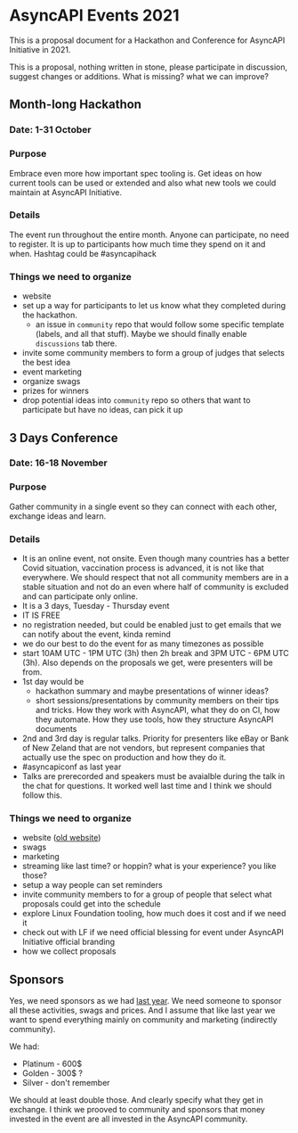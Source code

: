 # AsyncAPI Events 2021

This is a proposal document for a Hackathon and Conference for AsyncAPI Initiative in 2021.

This is a proposal, nothing written in stone, please participate in discussion, suggest changes or additions. What is missing? what we can improve?

## Month-long Hackathon

### Date: 1-31 October

### Purpose

Embrace even more how important spec tooling is. Get ideas on how current tools can be used or extended and also what new tools we could maintain at AsyncAPI Initiative. 

### Details

The event run throughout the entire month. Anyone can participate, no need to register. It is up to participants how much time they spend on it and when. Hashtag could be #asyncapihack

### Things we need to organize

- website
- set up a way for participants to let us know what they completed during the hackathon.
  - an issue in `community` repo that would follow some specific template (labels, and all that stuff). Maybe we should finally enable `discussions` tab there.
- invite some community members to form a group of judges that selects the best idea 
- event marketing
- organize swags
- prizes for winners
- drop potential ideas into `community` repo so others that want to participate but have no ideas, can pick it up


## 3 Days Conference

### Date: 16-18 November

### Purpose

Gather community in a single event so they can connect with each other, exchange ideas and learn.

### Details

- It is an online event, not onsite. Even though many countries has a better Covid situation, vaccination process is advanced, it is not like that everywhere. We should respect that not all community members are in a stable situation and not do an even where half of community is excluded and can participate only online.
- It is a 3 days, Tuesday - Thursday event
- IT IS FREE
- no registration needed, but could be enabled just to get emails that we can notify about the event, kinda remind
- we do our best to do the event for as many timezones as possible
- start 10AM UTC - 1PM UTC (3h) then 2h break and 3PM UTC - 6PM UTC (3h). Also depends on the proposals we get, were presenters will be from.
- 1st day would be
  - hackathon summary and maybe presentations of winner ideas?
  - short sessions/presentations by community members on their tips and tricks. How they work with AsyncAPI, what they do on CI, how they automate. How they use tools, how they structure AsyncAPI documents
- 2nd and 3rd day is regular talks. Priority for presenters like eBay or Bank of New Zeland that are not vendors, but represent companies that actually use the spec on production and how they do it.
- #asyncapiconf as last year
- Talks are prerecorded and speakers must be avaialble during the talk in the chat for questions. It worked well last time and I think we should follow this.

### Things we need to organize

- website ([old website](https://www.asyncapiconf.com/))
- swags
- marketing
- streaming like last time? or hoppin? what is your experience? you like those?
- setup a way people can set reminders
- invite community members to for a group of people that select what proposals could get into the schedule
- explore Linux Foundation tooling, how much does it cost and if we need it
- check out with LF if we need official blessing for event under AsyncAPI Initiative official branding
- how we collect proposals

## Sponsors

Yes, we need sponsors as we had [last year](https://opencollective.com/asyncapi/events/asyncapi-online-conference-fd574661). We need someone to sponsor all these activities, swags and prices. And I assume that like last year we want to spend everything mainly on community and marketing (indirectly community).

We had:
- Platinum - 600$
- Golden - 300$ ?
- Silver - don't remember 

We should at least double those. And clearly specify what they get in exchange. I think we prooved to community and sponsors that money invested in the event are all invested in the AsyncAPI community.
